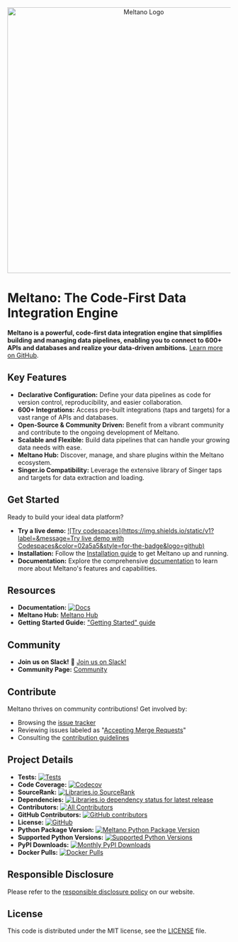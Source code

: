 <div align="center">
  <picture align="center" with="600">
    <source media="(prefers-color-scheme: dark)" srcset="https://github.com/meltano/meltano/assets/5394188/59d36ec9-2e02-45ff-98ea-8b5b1f0fb34f">
    <source media="(prefers-color-scheme: light)" srcset="https://github.com/meltano/meltano/assets/5394188/be586327-53b0-43e6-a93e-c7cc2577d9be">
  <img alt="Meltano Logo" src="https://github.com/meltano/meltano/assets/5394188/be586327-53b0-43e6-a93e-c7cc2577d9be" width="600"/>
  </picture>
</div>

# Meltano: The Code-First Data Integration Engine

**Meltano is a powerful, code-first data integration engine that simplifies building and managing data pipelines, enabling you to connect to 600+ APIs and databases and realize your data-driven ambitions.**  [Learn more on GitHub](https://github.com/meltano/meltano).

## Key Features

*   **Declarative Configuration:** Define your data pipelines as code for version control, reproducibility, and easier collaboration.
*   **600+ Integrations:** Access pre-built integrations (taps and targets) for a vast range of APIs and databases.
*   **Open-Source & Community Driven:** Benefit from a vibrant community and contribute to the ongoing development of Meltano.
*   **Scalable and Flexible:** Build data pipelines that can handle your growing data needs with ease.
*   **Meltano Hub:** Discover, manage, and share plugins within the Meltano ecosystem.
*   **Singer.io Compatibility:** Leverage the extensive library of Singer taps and targets for data extraction and loading.

## Get Started

Ready to build your ideal data platform?

*   **Try a live demo:** [![Try codespaces](https://img.shields.io/static/v1?label=&message=Try live demo with Codespaces&color=02a5a5&style=for-the-badge&logo=github)](https://meltano.com/demo)
*   **Installation:** Follow the [Installation guide](https://docs.meltano.com/getting-started/installation) to get Meltano up and running.
*   **Documentation:** Explore the comprehensive [documentation](https://docs.meltano.com/) to learn more about Meltano's features and capabilities.

## Resources

*   **Documentation:** [![Docs](https://img.shields.io/website?down_color=red&down_message=offline&label=Docs&up_color=blue&up_message=online&url=https%3A%2F%2Fdocs.meltano.com%2F)](https://docs.meltano.com/)
*   **Meltano Hub:** [Meltano Hub](https://hub.meltano.com/)
*   **Getting Started Guide:** ["Getting Started" guide](https://docs.meltano.com/getting-started)

## Community

*   **Join us on Slack!** 👋 [Join us on Slack!](https://meltano.com/slack)
*   **Community Page:** [Community](https://meltano.com/community/)

## Contribute

Meltano thrives on community contributions!  Get involved by:

*   Browsing the [issue tracker](https://github.com/meltano/meltano/issues?q=is%3Aopen+is%3Aissue)
*   Reviewing issues labeled as "[Accepting Merge Requests](https://github.com/meltano/meltano/issues?q=is%3Aopen+is%3Aissue+label%3A%22accepting+merge+requests%22)"
*   Consulting the [contribution guidelines](https://docs.meltano.com/contribute/)

## Project Details

*   **Tests:** [![Tests](https://github.com/meltano/meltano/actions/workflows/test.yml/badge.svg)](https://github.com/meltano/meltano/actions/workflows/test.yml?query=branch%3Amain)
*   **Code Coverage:** [![Codecov](https://codecov.io/gh/meltano/meltano/branch/main/graph/badge.svg)](https://codecov.io/github/meltano/meltano)
*   **SourceRank:** [![Libraries.io SourceRank](https://img.shields.io/librariesio/sourcerank/pypi/meltano?label=SourceRank)](https://libraries.io/pypi/meltano/sourcerank)
*   **Dependencies:** [![Libraries.io dependency status for latest release](https://img.shields.io/librariesio/release/pypi/meltano?label=Dependencies)](https://libraries.io/pypi/meltano)
*   **Contributors:** [![All Contributors](https://img.shields.io/github/all-contributors/meltano/meltano?color=orange)](https://github.com/meltano/meltano/blob/main/CONTRIBUTORS.md)
*   **GitHub Contributors:** [![GitHub contributors](https://img.shields.io/github/contributors/meltano/meltano?label=Contributors)](https://github.com/meltano/meltano/graphs/contributors)
*   **License:** [![GitHub](https://img.shields.io/github/license/meltano/meltano?color=blue&label=License)](https://github.com/meltano/meltano/blob/main/LICENSE)
*   **Python Package Version:** [![Meltano Python Package Version](https://img.shields.io/pypi/v/meltano?label=Version)](https://pypi.org/project/meltano/)
*   **Supported Python Versions:** [![Supported Python Versions](https://img.shields.io/pypi/pyversions/meltano?label=Python)](https://pypi.org/project/meltano/)
*   **PyPI Downloads:** [![Monthly PyPI Downloads](https://img.shields.io/pypi/dm/meltano?label=PyPI%20Downloads)](https://pypi.org/project/meltano/)
*   **Docker Pulls:** [![Docker Pulls](https://img.shields.io/docker/pulls/meltano/meltano?label=Docker%20Pulls)](https://hub.docker.com/r/meltano/meltano)

## Responsible Disclosure

Please refer to the [responsible disclosure policy](https://docs.meltano.com/contribute/responsible-disclosure) on our website.

## License

This code is distributed under the MIT license, see the [LICENSE](https://github.com/meltano/meltano/blob/main/LICENSE) file.